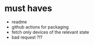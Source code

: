 # must haves
- readme
- github actions for packaging
- fetch only devices of the relevant state
- bad request ?!?
